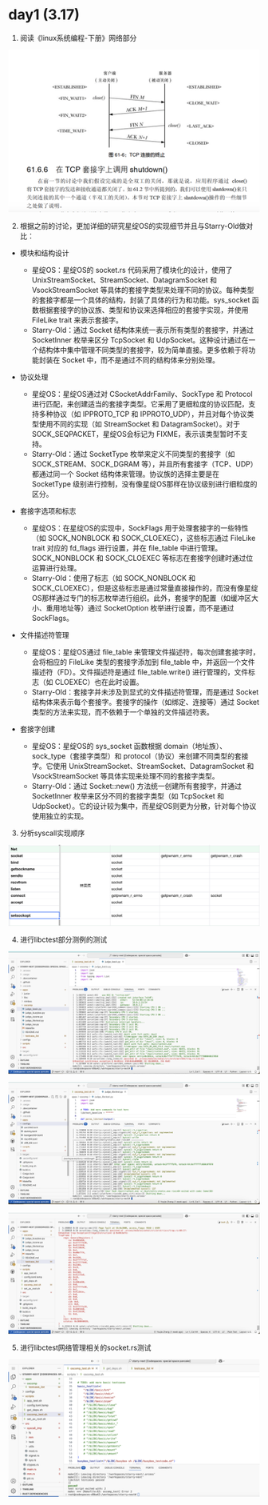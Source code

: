 # day1 (3.17)

1. 阅读《linux系统编程-下册》网络部分

![](../../asserts/0317/2.jpg ':class=myImageClass')

2. 根据之前的讨论，更加详细的研究星绽OS的实现细节并且与Starry-Old做对比：

- 模块和结构设计
    - 星绽OS：星绽OS的 socket.rs 代码采用了模块化的设计，使用了 UnixStreamSocket、StreamSocket、DatagramSocket 和 VsockStreamSocket 等具体的套接字类型来处理不同的协议。每种类型的套接字都是一个具体的结构，封装了具体的行为和功能。sys_socket 函数根据套接字的协议族、类型和协议来选择相应的套接字实现，并使用 FileLike trait 来表示套接字。
    - Starry-Old：通过 Socket 结构体来统一表示所有类型的套接字，并通过 SocketInner 枚举来区分 TcpSocket 和 UdpSocket。这种设计通过在一个结构体中集中管理不同类型的套接字，较为简单直接。更多依赖于将功能封装在 Socket 中，而不是通过不同的结构体来分别处理。

- 协议处理
    - 星绽OS：星绽OS通过对 CSocketAddrFamily、SockType 和 Protocol 进行匹配，来创建适当的套接字类型。它采用了更细粒度的协议匹配，支持多种协议（如 IPPROTO_TCP 和 IPPROTO_UDP），并且对每个协议类型使用不同的实现（如 StreamSocket 和 DatagramSocket）。对于 SOCK_SEQPACKET，星绽OS会标记为 FIXME，表示该类型暂时不支持。
    - Starry-Old：通过 SocketType 枚举来定义不同类型的套接字（如 SOCK_STREAM、SOCK_DGRAM 等），并且所有套接字（TCP、UDP）都通过同一个 Socket 结构体来管理。协议族的选择主要是在 SocketType 级别进行控制，没有像星绽OS那样在协议级别进行细粒度的区分。

- 套接字选项和标志
    - 星绽OS：在星绽OS的实现中，SockFlags 用于处理套接字的一些特性（如 SOCK_NONBLOCK 和 SOCK_CLOEXEC），这些标志通过 FileLike trait 对应的 fd_flags 进行设置，并在 file_table 中进行管理。SOCK_NONBLOCK 和 SOCK_CLOEXEC 等标志在套接字创建时通过位运算进行处理。
    - Starry-Old：使用了标志（如 SOCK_NONBLOCK 和 SOCK_CLOEXEC），但是这些标志是通过常量直接操作的，而没有像星绽OS那样通过专门的标志枚举进行组织。此外，套接字的配置（如缓冲区大小、重用地址等）通过 SocketOption 枚举进行设置，而不是通过 SockFlags。

- 文件描述符管理
    - 星绽OS：星绽OS通过 file_table 来管理文件描述符，每次创建套接字时，会将相应的 FileLike 类型的套接字添加到 file_table 中，并返回一个文件描述符（FD）。文件描述符是通过 file_table.write() 进行管理的，文件标志（如 CLOEXEC）也在此时设置。
    - Starry-Old：套接字并未涉及到显式的文件描述符管理，而是通过 Socket 结构体来表示每个套接字。套接字的操作（如绑定、连接等）通过 Socket 类型的方法来实现，而不依赖于一个单独的文件描述符表。

- 套接字创建
    - 星绽OS：星绽OS的 sys_socket 函数根据 domain（地址族）、sock_type（套接字类型）和 protocol（协议）来创建不同类型的套接字。它使用 UnixStreamSocket、StreamSocket、DatagramSocket 和 VsockStreamSocket 等具体实现来处理不同的套接字类型。
    - Starry-Old：通过 Socket::new() 方法统一创建所有套接字，并通过 SocketInner 枚举来区分不同的套接字类型（如 TcpSocket 和 UdpSocket）。它的设计较为集中，而星绽OS则更为分散，针对每个协议使用独立的实现。 

3. 分析syscall实现顺序

<!-- [filename](../../asserts/0313/socket.rs ':include :type=code') -->

![](../../asserts/0317/1.jpg ':class=myImageClass')

4. 进行libctest部分测例的测试

![](../../asserts/0317/3.jpg ':class=myImageClass')

![](../../asserts/0317/4.jpg ':class=myImageClass')

![](../../asserts/0317/5.jpg ':class=myImageClass')


5. 进行libctest网络管理相关的socket.rs测试

![](../../asserts/0317/6.jpg ':class=myImageClass')
